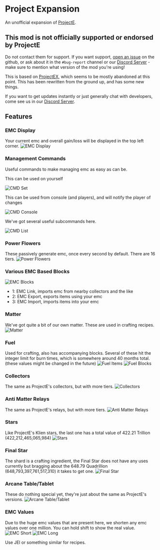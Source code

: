 # Project Expansion
An unofficial expansion of [ProjectE](https://www.curseforge.com/minecraft/mc-mods/projecte).
## This mod is not officially supported or endorsed by ProjectE
Do not contact them for support. If you want
support, [open an issue](https://github.com/DonovanDMC/ProjectExpansion/issues/new) on the github, or ask about it in
the `#bug-report` channel or our [Discord Server](https://discord.gg/SwxbbmMKQH) - make sure to mention what version of
the mod you're using!

This is based on [ProjectEX](https://www.curseforge.com/minecraft/mc-mods/projectex-forge), which seems to be mostly
abandoned at this point. This has been rewritten from the ground up, and has some new things.

If you want to get updates instantly or just generally chat with developers, come see us in our [Discord Server](https://discord.gg/SwxbbmMKQH).

## Features

### EMC Display
Your current emc and overall gain/loss will be displayed in the top left corner.
![EMC Display](https://butts-are.cool/mc/project-expansion/emc_display.gif)

### Management Commands
Useful commands to make managing emc as easy as can be.

This can be used on yourself

![CMD Set](https://butts-are.cool/mc/project-expansion/cmd_set.png)

This can be used from console (and players), and will notify the player of changes

![CMD Console](https://butts-are.cool/mc/project-expansion/cmd_console.png)

We've got several useful subcommands here.

![CMD List](https://butts-are.cool/mc/project-expansion/cmd_list.png)

### Power Flowers

These passively generate emc, once every second by default. There are 16 tiers.
![Power Flowers](https://butts-are.cool/mc/project-expansion/power_flowers.png)

### Various EMC Based Blocks

![EMC Blocks](https://butts-are.cool/mc/project-expansion/emc_blocks.png)

* 1: EMC Link, imports emc from nearby collectors and the like
* 2: EMC Export, exports items using your emc
* 3: EMC Import, imports items into your emc

### Matter

We've got quite a bit of our own matter. These are used in crafting recipes.
![Matter](https://butts-are.cool/mc/project-expansion/matter.png)

### Fuel

Used for crafting, also has accompanying blocks. Several of these hit the integer limit for burn times, which is
somewhere around 40 months total. (these values might be changed in the future)
![Fuel Items](https://butts-are.cool/mc/project-expansion/fuel.png)
![Fuel Blocks](https://butts-are.cool/mc/project-expansion/fuel_blocks.png)

### Collectors
The same as ProjectE's collectors, but with more tiers.
![Collectors](https://butts-are.cool/mc/project-expansion/collectors.png)

### Anti Matter Relays
The same as ProjectE's relays, but with more tiers.
![Anti Matter Relays](https://butts-are.cool/mc/project-expansion/relays.png)

### Stars
Like ProjectE's Klien stars, the last one has a total value of 422.21 Trillion (422,212,465,065,984)
![Stars](https://butts-are.cool/mc/project-expansion/stars.png)

### Final Star
The shard is a crafting ingredient, the Final Star does not have any uses currently but bragging about the 648.79 Quadrillion (648,793,397,761,517,310) it takes to get one.
![Final Star](https://butts-are.cool/mc/project-expansion/final.png)

### Arcane Table/Tablet
These do nothing special yet, they're just about the same as ProjectE's versions.
![Arcane Table/Tablet](https://butts-are.cool/mc/project-expansion/table.png)

### EMC Values
Due to the huge emc values that are present here, we shorten any emc values over one million. You can hold shift to show the real value.
![EMC Short](https://butts-are.cool/mc/project-expansion/emc_short.png)
![EMC Long](https://butts-are.cool/mc/project-expansion/emc_long.png)

Use JEI or something similar for recipes.
